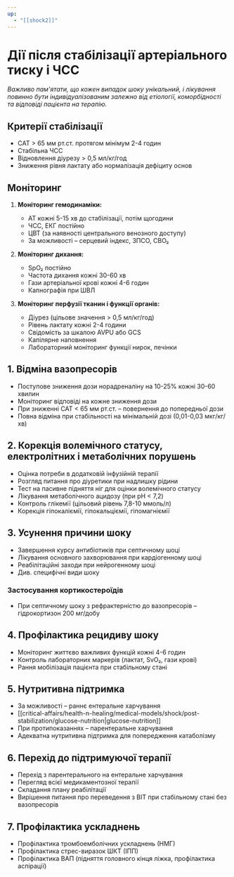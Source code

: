 ```yaml
---
up:
  - "[[shock2]]"
---
```

# Дії після стабілізації артеріального тиску і ЧСС

_Важливо пам'ятати, що кожен випадок шоку унікальний, і лікування повинно бути індивідуалізованим залежно від етіології, коморбідності та відповіді пацієнта на терапію._
## Критерії стабілізації
- САТ > 65 мм рт.ст. протягом мінімум 2-4 годин
- Стабільна ЧСС
- Відновлення діурезу > 0,5 мл/кг/год
- Зниження рівня лактату або нормалізація дефіциту основ
## Моніторинг
1. **Моніторинг гемодинаміки:**
   - АТ кожні 5-15 хв до стабілізації, потім щогодини
   - ЧСС, ЕКГ постійно
   - ЦВТ (за наявності центрального венозного доступу)
   - За можливості – серцевий індекс, ЗПСО, СВО₂

2. **Моніторинг дихання:**
   - SpO₂ постійно
   - Частота дихання кожні 30-60 хв
   - Гази артеріальної крові кожні 4-6 годин
   - Капнографія при ШВЛ

3. **Моніторинг перфузії тканин і функції органів:**
   - Діурез (цільове значення > 0,5 мл/кг/год)
   - Рівень лактату кожні 2-4 години
   - Свідомість за шкалою AVPU або GCS
   - Капілярне наповнення
   - Лабораторний моніторинг функції нирок, печінки
## 1. Відміна вазопресорів
- Поступове зниження дози норадреналіну на 10-25% кожні 30-60 хвилин
- Моніторинг відповіді на кожне зниження дози
- При зниженні САТ < 65 мм рт.ст. – повернення до попередньої дози
- Повна відміна при стабільності на мінімальній дозі (0,01-0,03 мкг/кг/хв)
## 2. Корекція волемічного статусу, електролітних і метаболічних порушень
- Оцінка потреби в додатковій інфузійній терапії
- Розгляд питання про діуретики при надлишку рідини
- Тест на пасивне підняття ніг для оцінки волемічного статусу
- Лікування метаболічного ацидозу (при pH < 7,2)
- Контроль глікемії (цільовий рівень 7,8-10 ммоль/л)
- Корекція гіпокаліємії, гіпокальціємії, гіпомагніємії
## 3. Усунення причини шоку
- Завершення курсу антибіотиків при септичному шоці
- Лікування основного захворювання при кардіогенному шоці
- Реабілітаційні заходи при нейрогенному шоці
- Див. специфічні види шоку
### Застосування кортикостероїдів
   - При септичному шоку з рефрактерністю до вазопресорів – гідрокортизон 200 мг/добу
## 4. Профілактика рецидиву шоку
- Моніторинг життєво важливих функцій кожні 4-6 годин
- Контроль лабораторних маркерів (лактат, SvO₂, гази крові)
- Рання мобілізація пацієнта при стабільному стані
## 5. Нутритивна підтримка
   - За можливості – раннє ентеральне харчування
   - [[critical-affairs/health-n-healing/medical-models/shock/post-stabilization/glucose-nutrition|glucose-nutrition]]
   - При протипоказаннях – парентеральне харчування
   - Адекватна нутритивна підтримка для попередження катаболізму
## 6. Перехід до підтримуючої терапії
- Перехід з парентерального на ентеральне харчування
- Перегляд всієї медикаментозної терапії
- Складання плану реабілітації
- Вирішення питання про переведення з ВІТ при стабільному стані без вазопресорів
## 7. Профілактика ускладнень
   - Профілактика тромбоемболічних ускладнень (НМГ)
   - Профілактика стрес-виразок ШКТ (ІПП)
   - Профілактика ВАП (підняття головного кінця ліжка, профілактика аспірації)
